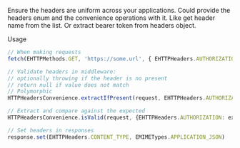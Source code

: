 Ensure the headers are uniform across your applications.
Could provide the headers enum and the convenience operations with it.
Like get header name from the list. Or extract bearer token from headers object.

Usage

```typescript
// When making requests
fetch(EHTTPMethods.GET, 'https://some.url', { EHTTPHeaders.AUTHORIZATION: 'Bearer token' });

// Validate headers in middleware:
// optionally throwing if the header is no present
// return null if value does not match
// Polymorphic
HTTPHeadersConvenience.extractIfPresent(request, EHTTPHeaders.AUTHORIZATION) // 

// Extract and compare against the expected
HTTPHeadersConvenience.isValid(request, {EHTTPHeaders.AUTHORIZATION: expected}) // 

// Set headers in responses
response.set(EHTTPHeaders.CONTENT_TYPE, EMIMETypes.APPLICATION_JSON)

```
